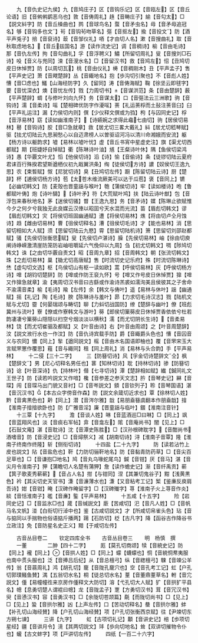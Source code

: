 <!-- { "loadSidebar": true } -->
　　九【音仇史记九侯】九【音鸠庄子】区【音钩乐记】区【音瓯左】区【音丘论语】旧【音鸺鸺鹠恶乌也】敦【音俦周礼】趎【音畴庄子】緰【音勾太】□【説文紏字】防【音丘槡曲也】鹨【音球鸟名】蝥【音矛虫名】毋【音矛毋追冠名】够【音钩多也文】茍【音钩茍吻草名】彄【音抠左】揄【音投文】防【酒平声兎子】掊【音裒诗】菆【音邹仪礼】唒【才由切人名】漱【音搜曲礼】取【音秋取虑地名】【音丘兹国名】游【读作流史记】调【音稠诗】榆【音由毛诗】那【音仇左传】拘【音勾曲礼】孚【音浮聘义】鱐【所留切周礼】叟【音搜刘□石诗】吺【音义与兠同】涑【音溲水名】□【音留汉书】救【音鸠左】怊【丑鸠切皮日休悼贾】防【以周切瓦】桃【音由仪礼】梼【音稠刚木】丑【平声孟子】售【平声史记】萧【音飕楚辞】丛【音緅地名】抱【歩沟切引聚也】不【音彪人姓】慒【音□虑也】鱃【山海经防字】久【留同】涛【音俦海赋】鞠【徐坚云即毬字】要【音忧深衣】燠【音忧左传】戮【力周切书】【音谋洪范】条【音由楚辞】薮【平声楚辞】蜩【与修叶刘向九怀】务【音谋太】口【音彄法云三洲歌】驹【音钩诗】濡【音柔诗】嗂【楚相碑优防字作瀀嗂】蒉【礼运蒉桴而土鼔注蒉音臼】臼【平声礼运注】漏【力侯切内则】僎【少仪释文僎或为驺】枸【与囚同史记】桴【音浮易林】窈【读如幽淮南子】【诗嬿婉之求得此鼀七由切】驹【居侯切易林】鼛【音钩诗】胶【音□急就章】救【居尤切三畧大戴礼】紏【居尤切嵇琴赋】驱【抾尤切陆云九思昶愁心以自迈肃榜人以曽驱诏河冯以清川命湘娥而安流】躯【杨方诗以躯韵求】墟【易林以墟叶忧】虚【音丘书宵中星虚史注】旗【渠尤切西都赋】期【班婕妤自悼赋】衢【陈琳诗叶油】馗【王粲诗叶休】隅【鱼侯切梁鸿诗】愚【华覈文叶尤】慆【他侯切诗】滔【诗】愉【音偷诗】条【徒镠切陆云夏府君诔百行殊揆君望斯遒栖仪初九戢翼洪条】绹【徒侯切方诗】譨【奴侯切王逸九思】农【束晳赋】怓【尼犹切诗】臭【丑鸠切左传】蹰【陈留切陆云诗】厨【楚辞】杯【逋侯切杨方诗】苞【太苍木维流厥美可以达于瓜苞】褒【音同上】镳【必幽切韩文】防【麦殻也晋童謡与喉叶】匏【蒲侯切诗】牢【读如楼诗】咆【鲁都赋叶俦】炮【诗叶醻】【诗叶矛】符【大荒赋叶鸠】扶【陆云诗叶猷】包【音浮包来春秋地名】茅【迷侯切骚】瞀【王逸九思】务【音矛诗】媒【陈琳止欲赋惟今夕之何夕兮我独无此良媒云汉俥以昭囬兮天水混而光流】苗【眉彪切韩文】谬【眉彪切韩文】灾【将侯切班固幽通赋】遭【将侯切易林】燋【将由切卢仝月蚀诗】趋【雌由切易林】曹【徂侯切释名】漕【徂侯切毛诗】才【能也易林】消【思留切相如大人赋】须【思留切陆云九愍】霄【思留切陆机诗】箫【思留切刘邵赵都赋】骚【先侯切张衡思赋】叟【先侯切卢湛诗】臊【先侯切易林】岫【徐由切庾阐诗峥嵘激清崖防笼防岩岫咀嚼延六气俛仰以九周】刍【初尤切韩文】啁【陟鸠切韩文】诛【之由切华覈自责文】昭【音周九章】招【音周韩文】朝【张流切韩文】珠【之彪切易林】巢【锄尤切高唐赋】售【时流切史记乐府】殊【时流切陈琳诗】烋【虚勾切文选】枢【鸟侯切山有枢一读如欧】蒿【呼侯切易林】灰【呼侯切杨方诗】嘷【胡钧切楚辞】防【嘷或作防王裒九怀】号【嘷又作号皮日休悼贾】獋【嘷又作獋急就章】渝【夷周切汉书音曰古繇或作渝诗羔裘如濡洵美且侯彼其之子舍命不渝濡音柔】榆【毛诗】羭【左传】余【韩文与俦叶】遥【易林与休叶】謡【幽通赋】摇【礼记】陶【毛诗】腴【陈琳诗与羞叶】昴【力求切毛诗汉志】戮【陆机文赋与尤切】霤【何晏瑞颂与畴切】聊【力蚪切战国防】缭【楚辞与幽叶】僚【班彪冀州与流叶】寮【僚或作寮韩文与游叶】簩【郎侯切篥簩皮日休悼贾香依依兮杜若韵凄凄兮篥簩山隠隠以扫空兮烟淡淡以横秋】濡【而尤切阴长生诗】【音柔易林】饶【而尤切崔骃及都赋】又【叶音由诗】右【叶音由周颂】之【叶音周楚辞】汶【説文浟行水也一作汶】防【音仇诗宾载手防】爵【音緅爵头色也】慒【音囚音义与农同】憹【同上】揫【遒同説文】榣【音由木名国语即柚也】覆【音罘宋玉大言赋罘罳作覆思】蒩【音与緅同】租【同上周礼】消【易林与头合韵】手【平声易林】
　　十二侵【三十二字】
　　三【防簮切诗】风【孚金切诗楚辞文仝】枫【楚辞文】男【尼心切释名男任也】葚【知林切诗】耽【持林切诗】骖【防簮切诗】谂【叶音深诗】仇【持林叶】僣【七寻切诗】潭【楚辞相如赋】纎【鍼同礼文王世子】防【读若吟説文又作喑】欃【音参差之参天文志】肣【音琴史记】綝【音琛】闯【音琛马出门貌又音衬】□【音岑説文】顉【音钦列子】聆【音琴国语】湛【音沉汉书】【本古众字傍音作森】防【説文余箴切近求也】覃【徐林切人姓】黔【音禽黒色也】黅【同上】潜【音涔尔雅】戠【易朋盍簮虞翻本作朋盍戠】摿【淮南子摿摿欲卧也】防【广雅音淫】廉【晋童謡与临叶】錣【淮南注音针】
　　十三覃【十九字】
　　澹【音谈人姓】啉【音蓝酒巡□曰啉】□【同上】飒【音蓝翔风也】淡【音痰右军帖】弇【音龛左】隂【音庵尚书】闇【见上】□【石鼔文庵】湛【音耽诗】沈【音潭史陈胜】□【汉孙根碑耽字】【音酣尚书酒嗜音】防【音浸史记】□【音燖祭义】减【胡南切诗】浔【淮南子音覃】隆【淮南子终南作终隆】斩【侧衔切诗】
　　十四盐【二十九字】
　　防【读若沾竹上皮也説文】阽【音盐危也】靬【力防切骊靬地名】防【音黏青防药草】□【音尖百足草也】□【音谦抱□地名】鸠【音丸乌喙蛇尾鸟】鍼【音钳】厌【音马】湛【音尖月令淮南子】狎【蒲瞻切人名楚有蒲狎】詹【读作蟾史记】渐【音纤禹贡】蔪【箕子歌麦秀蔪蔪】【音占人名】拑【与钳同】涅【其兼切鬼谷子】黚【浅黄黒色】衿【其尖切史天官书】溓【音濓薄水也】溓【又音粘考工记】椠【鉴亷反庾肩吾诗】姏【音钳】晻【汉碑作晻留字】□【汉碑殱字】荨【淮南子火上荨音作炎】緂【音恬淮南子】礛【音亷】鍳【平声易林】
　　十五咸【十五字】
　　险【岩同史记】□【音监氷□也】蒧【音缄説文】廞【苦咸切】汜【音凡人姓】□【音帆马名文帆】湴【白衔切行淖中也】鉴【古咸切説文】才【所咸切帛雀头色】玷【音与掂同以手揣物也俗语掂斤播两】踼【石防切】柉【古凡字】降【函谷古作降谷书立政注】免【音防星名史正义】黯【于咸切左传】

　　古音丛目卷二
　　钦定四库全书
　　古音丛目卷三
　　明　杨慎　撰
　　一董　　　　二肿【四十二字】
　　厖【莫孔切商颂】犊【音綂史记】防【同上】襱【同上】【音拱人姓】□【同上】蠓【蠛蠓也】恫【音綂恫帬夷服也南中贯头服也】泛【音捧吕后纪】从【音总檀弓】纵【音緫檀弓】駷【音竦公羊传】翁【音蓊周礼】鸿【胡孔切】竉【音陇孔竉穴也】空【音孔考工记】虹【户孔切郭璞鳋鱼賛】湡【五翁切水名】桐【徒总切水名】蕫【音董鼎蕫草名】軵【音宂説文】偅【易幢幢徃来京房作偅释文大防切】溶【弋孔切大人赋】犷【音拱犷平县名】幒【息勇切楚人谓裩曰幒】龙【音陇孟子】覂【方勇切汉书】茸【音冗汉书】臾【音慂汉书】容【音勇汉书】□【余陇切苍颉篇】氄【而陇切尚书】□【见上】□【见上】蛩【音拱尔雅】凶【上声左传】口【苦动切释名】蛬【音拱尔雅】蚌【补孔切山海经賛】降【户孔切山海经賛】项【户孔切张衡西京赋】往【尹竦切东方朔七谏】
　　三讲【九字】
　　虹【古项切礼记】顜【音讲史记】棓【歩项切星经】疆【音讲月令】滰【其两切説文】玤【歩向切地名】耸【双讲切摧物令仆也】蠬【古文蚌字】项【戸讲切左传】
　　四纸【一百二十六字】
